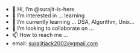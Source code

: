 - 👋 Hi, I’m @surajit-is-here
- 👀 I’m interested in ... learning
- 🌱 I’m currently learning ... DSA, Algorithm, Unix...
- 💞️ I’m looking to collaborate on ...
- 📫 How to reach me ... 
- email: surajitjack2002@gmail.com

<!---
surajit-is-here/surajit-is-here is a ✨ special ✨ repository because its `README.md` (this file) appears on your GitHub profile.
You can click the Preview link to take a look at your changes.
--->

